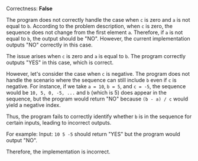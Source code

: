 Correctness: **False**

The program does not correctly handle the case when `c` is zero and `a` is not equal to `b`. According to the problem description, when `c` is zero, the sequence does not change from the first element `a`. Therefore, if `a` is not equal to `b`, the output should be "NO". However, the current implementation outputs "NO" correctly in this case.

The issue arises when `c` is zero and `a` is equal to `b`. The program correctly outputs "YES" in this case, which is correct.

However, let's consider the case when `c` is negative. The program does not handle the scenario where the sequence can still include `b` even if `c` is negative. For instance, if we take `a = 10`, `b = 5`, and `c = -5`, the sequence would be `10, 5, 0, -5, ...` and `b` (which is 5) does appear in the sequence, but the program would return "NO" because `(b - a) / c` would yield a negative index.

Thus, the program fails to correctly identify whether `b` is in the sequence for certain inputs, leading to incorrect outputs. 

For example:
Input: `10 5 -5` should return "YES" but the program would output "NO".

Therefore, the implementation is incorrect.